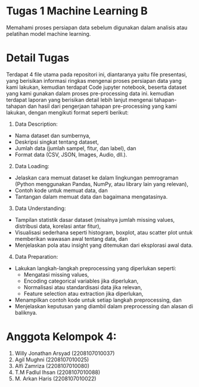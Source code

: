 # Tugas 1 Machine Learning B
Memahami proses persiapan data sebelum digunakan dalam analisis atau pelatihan model machine learning.

# Detail Tugas
Terdapat 4 file utama pada repositori ini, diantaranya yaitu file presentasi, yang berisikan informasi ringkas mengenai proses persiapan data yang kami lakukan,
kemudian terdapat Code jupyter notebook, beserta dataset yang kami gunakan dalam proses pre-processing data ini. kemudian terdapat laporan yang berisikan detail
lebih lanjut mengenai tahapan-tahapan dan hasil dari pengerjaan tahapan pre-processing yang kami lakukan, dengan mengikuti format seperti berikut:

1. Data Description:
- Nama dataset dan sumbernya,
- Deskripsi singkat tentang dataset,
- Jumlah data (jumlah sampel, fitur, dan label), dan
- Format data (CSV, JSON, Images, Audio, dll.).

2. Data Loading:
- Jelaskan cara memuat dataset ke dalam lingkungan pemrograman (Python menggunakan Pandas, NumPy, atau library lain yang relevan),
- Contoh kode untuk memuat data, dan
- Tantangan dalam memuat data dan bagaimana mengatasinya.

3. Data Understanding:
- Tampilan statistik dasar dataset (misalnya jumlah missing values, distribusi data, korelasi antar fitur),
- Visualisasi sederhana seperti histogram, boxplot, atau scatter plot untuk memberikan wawasan awal tentang data, dan
- Menjelaskan pola atau insight yang ditemukan dari eksplorasi awal data.

4. Data Preparation:
- Lakukan langkah-langkah preprocessing yang diperlukan seperti:
  - Mengatasi missing values,
  - Encoding categorical variables jika diperlukan,
  - Normalisasi atau standardisasi data jika relevan,
  - Feature selection atau extraction jika diperlukan,
- Menampilkan contoh kode untuk setiap langkah preprocessing, dan
- Menjelaskan keputusan yang diambil dalam preprocessing dan alasan di baliknya.

# Anggota Kelompok 4:
1. Willy Jonathan Arsyad (2208107010037)
2. Agil Mughni (2208107010025)
3. Alfi Zamriza (2208107010080)
4. T.M Fadlul Ihsan (2208107010088)
5. M. Arkan Haris (2208107010022)

 
